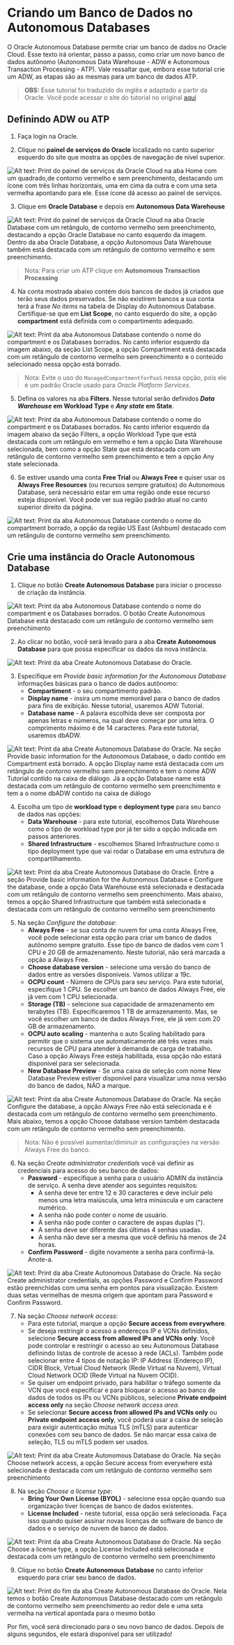 # Criando um Banco de Dados no Autonomous Databases
O Oracle Autonomous Database permite criar um banco de dados no Oracle Cloud. Esse texto irá orientar, passo a passo, como criar um novo banco de dados autônomo (Autonomous Data Warehouse - ADW e Autonomous Transaction Processing - ATP). Vale ressaltar que, embora esse tutorial crie um ADW, as etapas são as mesmas para um banco de dados ATP.

> **OBS:** Esse tutorial foi traduzido do inglês e adaptado a partir da Oracle. Você pode acessar o site do tutorial no original  [aqui](https://oracle.github.io/learning-library/data-management-library/autonomous-database/shared/adb-quickstart-workshop/freetier/?lab=adb-provision-conditional)

## Definindo ADW ou ATP

1. Faça login na Oracle.

2. Clique no **painel de serviços do Oracle** localizado no canto superior esquerdo do site que mostra as opções de navegação de nível superior.

![Alt text: Print do painel de serviços da Oracle Cloud na aba Home com um quadrado,de contorno vermelho e sem preenchimento, destacando um ícone com três linhas horizontais, uma em cima da outra e com uma seta vermelha apontando para ele. Esse ícone dá acesso ao painel de serviços.](https://i.imgur.com/5KT88lq.png)
 
3. Clique em **Oracle Database** e depois em **Autonomous Data Warehouse**

![Alt text: Print do painel de serviços da Oracle Cloud na aba Oracle Database com um retângulo, de contorno vermelho sem preenchimento, destacando a opção Oracle Database no canto esquerdo da imagem. Dentro da aba Oracle Database, a opção Autonomous Data Warehouse também está destacada com um retângulo de contorno vermelho e sem preenchimento.](https://i.imgur.com/D2fl2lA.png)

> Nota: Para criar um ATP clique em **Autonomous Transaction Processing**

4. Na conta mostrada abaixo contém dois bancos de dados já criados que terão seus dados preservados. Se não existirem bancos a sua conta terá a frase *No items* na tabela de Display do Autonomous Database. Certifique-se que em **List Scope**, no canto esquerdo do site, a opção **compartment** está definida com o compartimento adequado.

![Alt text: Print da aba Autonomous Database contendo o nome do compartment e os Databases borrados. No canto inferior esquerdo da imagem abaixo, da seção List Scope, a opção Compartment está destacada com um retângulo de contorno vermelho sem preenchimento e o conteúdo selecionado nessa opção está borrado.](https://i.imgur.com/elnLnWf.png)

> Nota: Evite o uso do `ManagedCompartmentforPaaS` nessa opção, pois ele é um padrão Oracle usado para *Oracle Platform Services*.

5. Defina os valores na aba **Filters**. Nesse tutorial serão definidos ***Data Warehouse* em Workload Type** e ***Any state* em State**.

![Alt text: Print da aba Autonomous Database contendo o nome do compartment e os Databases borrados. No canto inferior esquerdo da imagem abaixo da seção Filters, a opção Workload Type que está destacada com um retângulo em vermelho e tem a opção Data Warehouse selecionada, bem como a opção State que está destacada com um retângulo de contorno vermelho sem preenchimento e tem a opção Any state selecionada.](https://i.imgur.com/rCpDZWy.png)

6. Se estiver usando uma conta **Free Trial** ou **Always Free** e quiser usar os **Always Free Resources** (ou recursos sempre gratuitos) do Autonomous Database, será necessário estar em uma região onde esse recurso esteja disponível. Você pode ver sua região padrão atual no canto superior direito da página.

![Alt text: Print da aba Autonomous Database contendo o nome do compartment borrado, a opção da região US East (Ashbum) destacado com um retângulo de contorno vermelho sem preenchimento.](https://i.imgur.com/NeMqmSt.png)

## Crie uma instância do Oracle Autonomous Database

1. Clique no botão **Create Autonomous Database** para iniciar o processo de criação da instância.

![Alt text: Print da aba Autonomous Database contendo o nome do compartment e os Databases borrados. O botão Create Autonomous Database está destacado com um retângulo de contorno vermelho sem preenchimento](https://i.imgur.com/vVC3yt0.png)

2. Ao clicar no botão, você será levado para a aba **Create Autonomous Database** para que possa especificar os dados da nova instância.

![Alt text: Print da aba Create Autonomous Database do Oracle.](https://i.imgur.com/fRXzLIV.png)

3. Especifique em *Provide basic information for the Autonomous Database* informações básicas para o banco de dados autônomo:
    * **Compartiment** - o seu compartimento padrão.
    * **Display name** - insira um nome memorável para o banco de dados para fins de exibição. Nesse tutorial, usaremos ADW Tutorial.
    * **Database name** - A palavra escolhida deve ser composta por apenas letras e números, na qual deve começar por uma letra. O comprimento máximo é de 14 caracteres. Para este tutorial, usaremos dbADW.


![Alt text: Print da aba Create Autonomous Database do Oracle. Na seção Provide basic information for the Autonomous Database, o dado contido em Compartment está borrado. A opção Display name está destacada com um retângulo de contorno vermelho sem preenchimento e tem o nome ADW Tutorial contido na caixa de diálogo. Já a opção Database name está destacada com um retângulo de contorno vermelho sem preenchimento e tem a o nome dbADW contido na caixa de diálogo](https://i.imgur.com/3ev0aZa.png)

4. Escolha um tipo de **workload type** e **deployment type** para seu banco de dados nas opções:
    * **Data Warehouse** - para este tutorial, escolhemos Data Warehouse como o tipo de workload type por já ter sido a opção indicada em passos anteriores.
    * **Shared Infrastructure** - escolhemos Shared Infrastructure como o tipo deployment type que vai rodar o Database em uma estrutura de compartilhamento.

![Alt text: Print da aba Create Autonomous Database do Oracle. Entre a seção Provide basic information for the Autonomous Database e Configure the database, onde a opção Data Warehouse está selecionada e destacada com um retângulo de contorno vermelho sem preenchimento. Mais abaixo, temos a opção Shared Infrastructure que  também está selecionada e destacada com um retângulo de contorno vermelho sem preenchimento](https://i.imgur.com/Xnt6wSD.png)

5. Na seção *Configure the database*:
    * **Always Free** - se sua conta de nuvem for uma conta Always Free, você pode selecionar esta opção para criar um banco de dados autônomo sempre gratuito. Esse tipo de banco de dados vem com 1 CPU e 20 GB de armazenamento. Neste tutorial, não será marcada a opção a Always Free.
    * **Choose database version** - selecione uma versão do banco de dados entre as versões disponíveis. Vamos utilizar a 19c.
    * **OCPU count** - Número de CPUs para seu serviço. Para este tutorial, especifique 1 CPU. Se escolher um banco de dados Always Free, ele já vem com 1 CPU selecionada.
    * **Storage (TB)** - selecione sua capacidade de armazenamento em terabytes (TB). Especificaremos 1 TB de armazenamento. Mas, se você escolher um banco de dados Always Free, ele já vem com 20 GB de armazenamento.
    * **OCPU auto scaling** - mantenha o auto Scaling habilitado para permitir que o sistema use automaticamente até três vezes mais recursos de CPU para atender à demanda de carga de trabalho. Caso a opção Always Free esteja habilitada, essa opção não estará disponível para ser selecionada.
    * **New Database Preview** - Se uma caixa de seleção com nome New Database Preview estiver disponível para visualizar uma nova versão do banco de dados, NÃO a marque.

![Alt text: Print da aba Create Autonomous Database do Oracle. Na seção Configure the database, a opção Always Free não está selecionada e é destacada com um retângulo de contorno vermelho sem preenchimento. Mais abaixo, temos a opção Choose database version também destacada com um retângulo de contorno vermelho sem preenchimento.](https://i.imgur.com/T47RGda.png)

> Nota: Não é possível aumentar/diminuir as configurações na versão Always Free do banco.

6. Na seção *Create administrator credentials* você vai definir as credenciais para acesso do seu banco de dados:
    * **Password** - especifique a senha para o usuário ADMIN da instância de serviço. A senha deve atender aos seguintes requisitos:
        * A senha deve ter entre 12 e 30 caracteres e deve incluir pelo menos uma letra maiúscula, uma letra minúscula e um caractere numérico.
        * A senha não pode conter o nome de usuário.
        * A senha não pode conter o caractere de aspas duplas (").
        * A senha deve ser diferente das últimas 4 senhas usadas.
        * A senha não deve ser a mesma que você definiu há menos de 24 horas.
    * **Confirm Password** - digite novamente a senha para confirmá-la. Anote-a.

![Alt text: Print da aba Create Autonomous Database do Oracle. Na seção Create administrator credentials, as opções Password e Confirm Password estão preenchidas com uma senha em pontos para visualização. Existem duas setas vermelhas de mesma origem que apontam para Password e Confirm Password.](https://i.imgur.com/IHURlsI.png)

7. Na seção *Choose network access*:
    * Para este tutorial, marque a opção **Secure access from everywhere**.
    * Se deseja restringir o acesso a endereços IP e VCNs definidos, selecione **Secure access from allowed IPs and VCNs only**. Você pode controlar e restringir o acesso ao seu Autonomous Database definindo listas de controle de acesso à rede (ACLs). Também  pode selecionar entre 4 tipos de notação IP: IP Address (Endereço IP), CIDR Block, Virtual Cloud Network (Rede Virtual na Nuvem), Virtual Cloud Network OCID (Rede Virtual na Nuvem OCID).
    * Se quiser um endpoint privado, para habilitar o tráfego somente da VCN que você especificar e para bloquear o acesso ao banco de dados de todos os IPs ou VCNs públicos, selecione **Private endpoint access only** na seção *Choose network access area*.
    * Se selecionar **Secure access from allowed IPs and VCNs only** ou **Private endpoint access only**, você poderá usar a caixa de seleção para exigir autenticação mútua TLS (mTLS) para autenticar conexões com seu banco de dados. Se não marcar essa caixa de seleção, TLS ou mTLS podem ser usados.


![Alt text: Print da aba Create Autonomous Database do Oracle. Na seção Choose network access, a opção Secure access from everywhere está selecionada e destacada com um retângulo de contorno vermelho sem preenchimento](https://i.imgur.com/2VdSzLL.png)

8. Na seção *Choose a license type*:
    * **Bring Your Own License (BYOL)** - selecione essa opção quando sua organização tiver licenças de banco de dados existentes.
    * **License Included** - neste tutorial, essa opção será selecionada. Faça isso quando quiser assinar novas licenças de software de banco de dados e o serviço de nuvem de banco de dados.


![Alt text: Print da aba Create Autonomous Database do Oracle. Na seção Choose a license type, a opção License Included está selecionada e destacada com um retângulo de contorno vermelho sem preenchimento](https://i.imgur.com/R1MTrrw.png)

9. Clique no botão **Create Autonomous Database** no canto inferior esquerdo para criar seu banco de dados.

![Alt text: Print do fim da aba Create Autonomous Database do Oracle. Nela temos  o botão Create Autonomous Database destacado com um retângulo de contorno vermelho sem preenchimento ao redor dele e uma seta vermelha na vertical apontada para o mesmo botão](https://i.imgur.com/1wqB3JN.png)

Por fim, você será direcionado para o seu novo banco de dados. Depois de alguns segundos, ele estará disponível para ser utilizado!
